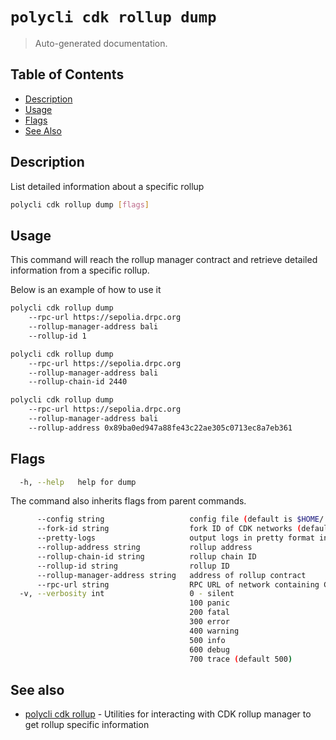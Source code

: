 # `polycli cdk rollup dump`

> Auto-generated documentation.

## Table of Contents

- [Description](#description)
- [Usage](#usage)
- [Flags](#flags)
- [See Also](#see-also)

## Description

List detailed information about a specific rollup

```bash
polycli cdk rollup dump [flags]
```

## Usage

This command will reach the rollup manager contract and retrieve detailed information from a specific rollup.

Below is an example of how to use it

```bash
polycli cdk rollup dump
    --rpc-url https://sepolia.drpc.org
    --rollup-manager-address bali
    --rollup-id 1

polycli cdk rollup dump
    --rpc-url https://sepolia.drpc.org
    --rollup-manager-address bali
    --rollup-chain-id 2440

polycli cdk rollup dump
    --rpc-url https://sepolia.drpc.org
    --rollup-manager-address bali
    --rollup-address 0x89ba0ed947a88fe43c22ae305c0713ec8a7eb361
```

## Flags

```bash
  -h, --help   help for dump
```

The command also inherits flags from parent commands.

```bash
      --config string                   config file (default is $HOME/.polygon-cli.yaml)
      --fork-id string                  fork ID of CDK networks (default "12")
      --pretty-logs                     output logs in pretty format instead of JSON (default true)
      --rollup-address string           rollup address
      --rollup-chain-id string          rollup chain ID
      --rollup-id string                rollup ID
      --rollup-manager-address string   address of rollup contract
      --rpc-url string                  RPC URL of network containing CDK contracts (default "http://localhost:8545")
  -v, --verbosity int                   0 - silent
                                        100 panic
                                        200 fatal
                                        300 error
                                        400 warning
                                        500 info
                                        600 debug
                                        700 trace (default 500)
```

## See also

- [polycli cdk rollup](polycli_cdk_rollup.md) - Utilities for interacting with CDK rollup manager to get rollup specific information
